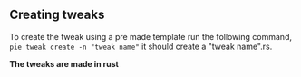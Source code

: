 ## Creating tweaks

To create the tweak using a pre made template run the following command, `pie tweak create -n "tweak name"` it should create a "tweak name".rs.

**The tweaks are made in rust**